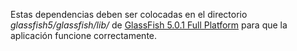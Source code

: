 Estas dependencias deben ser colocadas en el directorio _glassfish5/glassfish/lib/_ de [GlassFish 5.0.1 Full Platform](https://javaee.github.io/glassfish/download) para que la aplicación funcione correctamente.